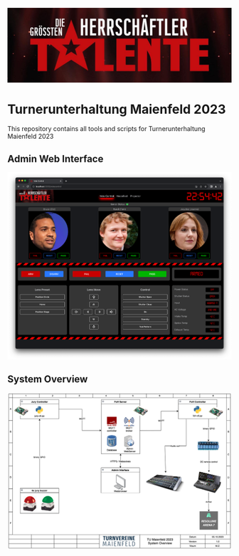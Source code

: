 ![TU23 Logo](./docs/logo.jpg "TU23 Logo")


# Turnerunterhaltung Maienfeld 2023
This repository contains all tools and scripts for Turnerunterhaltung Maienfeld 2023

## Admin Web Interface
![Admin Web Interface](./docs/AdminWebInterface.png "Admin Web Interface")


## System Overview
![TU23 Overview](./docs/TU23-overview_v0.1.png "TU23 Overview")


